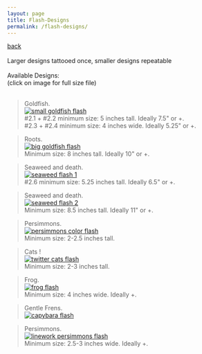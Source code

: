 ```yaml
---
layout: page
title: Flash-Designs
permalink: /flash-designs/
---
```

<a href="/">back</a>
<br>
<br>
Larger designs tattooed once, smaller designs repeatable
<br><br>
Available Designs:  
(click on image for full size file)
<br><br>

> Goldfish.  
>[![small goldfish flash](/images/flash/goldfish-flash-web.jpg)](https://frogsfrogs.github.io/images/flash/goldfish-flash-web.jpg)  
> #2.1 + #2.2 minimum size: 5 inches tall. Ideally 7.5" or +.  
> #2.3 + #2.4 minimum size: 4 inches wide. Ideally 5.25" or +.  
  
> Roots.  
> [![big goldfish flash](/images/flash/goldfish-flash-2-web.jpg)](https://frogsfrogs.github.io/images/flash/goldfish-flash-2-web.jpg)  
> Minimum size: 8 inches tall. Ideally 10" or +.  
  
> Seaweed and death.  
>[![seaweed flash 1](/images/flash/seaweed-flash-1.jpg)](https://frogsfrogs.github.io/images/flash/seaweed-flash-1.jpg)  
> #2.6 minimum size: 5.25 inches tall. Ideally 6.5" or +.  

> Seaweed and death.  
>[![seaweed flash 2](/images/flash/seaweed-flash-2.jpg)](https://frogsfrogs.github.io/images/flash/seaweed-flash-2.jpg)  
> Minimum size: 8.5 inches tall. Ideally 11" or +.  

> Persimmons.  
>[![persimmons color flash](/images/flash/persimmons-color-brush-1-web.jpg)](https://frogsfrogs.github.io/images/flash/persimmons-color-brush-1-web.jpg)  
> Minimum size: 2-2.5 inches tall. 
  
> Cats !  
>[![twitter cats flash](/images/flash/twitter-cats-flash.png)](https://frogsfrogs.github.io/images/flash/twitter-cats-flash.png)  
> Minimum size: 2-3 inches tall.  
  
> Frog.  
>[![frog flash](/images/flash/frog.png)](https://frogsfrogs.github.io/images/flash/frog.png)  
> Minimum size: 4 inches wide. Ideally +.  
  
> Gentle Frens.  
>[![capybara flash](/images/flash/gentle-frens.jpg)](https://frogsfrogs.github.io/images/flash/gentle-frens.jpg)
  
> Persimmons.  
>[![linework persimmons flash](/images/flash/persimmons-lines.jpg)](https://frogsfrogs.github.io/images/flash/persimmons-lines.jpg)  
> Minimum size: 2.5-3 inches wide. Ideally +.  